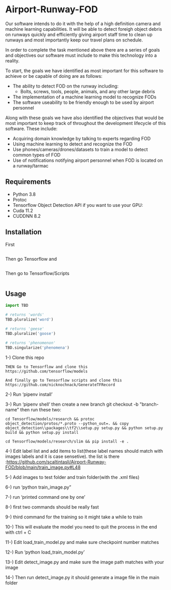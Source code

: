 # Airport-Runway-FOD

Our software intends to do it with the help of a high definition camera and machine learning capabilities. It will be able to detect foreigh object debris on runways quickly and efficiently giving airport staff time to clean up runways and most importantly keep our travel plans on schedule. 

In order to complete the task mentioned above there are a series of goals and objectives our software must include to make this technology into a reality. 

To start, the goals we have identified as most important for this software to achieve or be capable of doing are as follows:

* The ability to detect FOD on the runway including:
    * Bolts, screws, tools, people, animals, and any other large debris
* The implementation of a machine learning model to recognize FODs
* The software useability to be friendly enough to be used by airport personnel 

Along with these goals we have also identified the objectives that would be most important to keep track of throughout the development lifecycle of this software. These include:

* Acquiring domain knowledge by talking to experts regarding FOD
* Using machine learning to detect and recognize the FOD
* Use phones/cameras/drones/datasets to train a model to detect common types of FOD
* Use of notifications notifying airport personnel when FOD is located on a runway/tarmac

## Requirements
* Python 3.8
* Protoc
* Tensorflow Object Detection API
if you want to use your GPU:
* Cuda 11.2
* CUDDNN 8.2

## Installation


First
```git clone https://github.com/scaltintasli/Airport-Runway-FOD.git
```

Then go Tensorflow and
```git clone https://github.com/tensorflow/models
```

Then go to Tensorflow/Scripts
```git clone https://github.com/nicknochnack/GenerateTFRecord
```


## Usage

```python
import TBD

# returns 'words'
TBD.pluralize('word')

# returns 'geese'
TBD.pluralize('goose')

# returns 'phenomenon'
TBD.singularize('phenomena')
```
1-) Clone this repo
    
    THEN Go to Tensorflow and clone this https://github.com/tensorflow/models
    
    And finally go to Tensorflow scripts and clone this https://github.com/nicknochnack/GenerateTFRecord

2-) Run ‘pipenv install’

3-) Run ‘pipenv shell’ then create a new branch git checkout -b "branch-name" then run these two:
   
   `cd Tensorflow/models/research && protoc object_detection/protos/*.proto --python_out=. && copy object_detection\\packages\\tf2\\setup.py setup.py && python setup.py build && python setup.py install`
    
   `cd Tensorflow/models/research/slim && pip install -e .`


4-) Edit label list and add items to list(these label names should match with images labels and it is case sensetive). the list is there :https://github.com/scaltintasli/Airport-Runway-FOD/blob/main/train_image.py#L48

5-) Add images to test folder and train folder(with the .xml files) 

6-) run ‘python train_image.py”

7-) run ‘printed command one by one’

8-) first two commands should be really fast

9-) third command for the training so it might take a while to train

10-) This will evaluate the model you need to quit the process in the end with ctrl + C

11-) Edit load_train_model.py and make sure checkpoint number matches

12-) Run ‘python load_train_model.py’

13-) Edit detect_image.py and make sure the image path matches with your image

14-) Then run detect_image.py it should generate a image file in the main folder
